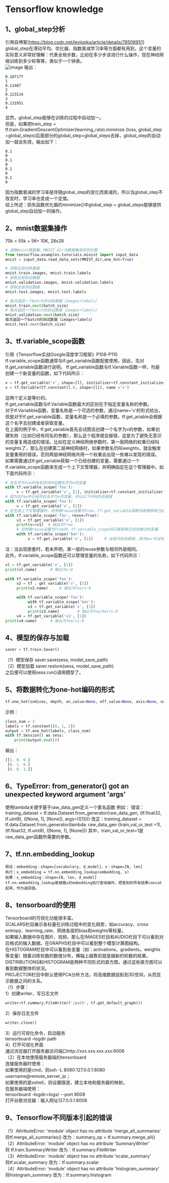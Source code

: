 # Tensorflow knowledge   
## 1、global_step分析      
引用自博客[https://blog.csdn.net/leviopku/article/details/78508951]     
global_step在滑动平均、优化器、指数衰减学习率等方面都有用到，这个变量的实际意义非常好理解：代表全局步数，比如在多少步该进行什么操作，现在神经网络训练到多少轮等等，类似于一个钟表。   
![image](https://github.com/zhangxuying1004/Knowledge/blob/master/tensorflow/image_folder/1.PNG)
输出：
```
0.107177  
1  
0.11487  
2  
0.123114  
3  
0.131951  
4  
```
显然，global_step能够在训练的过程中自动加一。  
但是，如果把train_step = tf.train.GradientDescentOptimizer(learning_rate).minimize (loss, global_step =global_steps)后面部分的global_step=global_steps去掉，global_step的自动加一就会失效，输出如下：  
```
0.1  
0  
0.1  
0  
0.1  
0  
0.1  
0  
```
因为指数衰减的学习率是伴随global_step的变化而衰减的，所以当global_step不改变时，学习率也变成一个定值。   
综上所述：损失函数优化器的minimize()中global_step = global_steps能够提供global_step自动加一的操作。  
## 2、mnist数据集操作   
70k = 55k + 5K+ 10K, 28x28  
```python
# 读取mnist数据集，MNIST_dir为数据集保存的位置  
from tensorflow.examples.tutorials.minist import input_data
mnist = input_data.read_data_sets(MNIST_dir,one_hot=True)

# 获取全部训练数据
mnist.train.images, mnist.train.labels
# 获取全部验证数据
mnist.validation.images, mnist.validation.labels 
# 获取全部测试数据
mnist.test.images, mnist.test.labels

# 每次返回一个batch的训练数据（images+labels）
mnist.train.next(batch_size)
# 每次返回一个batch的验证数据（images+labels）
mnist.validation.next(batch_size)
每次返回一个batch的测试数据（images+labels）
mnist.test.next(batch_size)
```
## 3、tf.variable_scope函数
引用《Tensorflow实战Google深度学习框架》P108-P110   
tf.variable_scope函数通常与tf.get_variable函数配套使用，因此，先对tf.get_variable函数进行说明。
tf.get_variable函数与tf.Variable函数一样，均是创建一个新变量的函数，如下代码所示：  
```python
v = tf.get_variable('v', shape=[l], initializer=tf.constant_initializer(l.0))
v = tf.Variable(tf.constant(l.0, shape=[l]), name ='v')
```
这两个定义是等价的。   
tf.get_variable函数与tf.Variable函数最大的区别在于指定变量名称的参数。       
对于tf.Variabble函数，变量名称是一个可选的参数，通过name='v'的形式给出，      
但是对于tf.get_variable函数，变量名称是一个必填的参数。tf.get_ariable会根据这个名字去创建或者获取变量。  
在上面的例子中，tf.get_variable首先会试图去创建一个名字为v的参数，如果创建失败（比如已经有同名的参数），那么这个程序就会报错，这是为了避免无意识的变量复用造成的错误。比如在定义神经网络参数时，第一层网络的权重已经叫weights了，那么在创建第二层神经网络时，如果参数名仍叫weights，就会触发变量重用的错误，否则两层神经网络共用一个权重会出现一些难以发现的错误。   
如果需要通过tf.get_variable获取一个已经创建的变量，需要通过一个tf.variable_scope函数来生成一个上下文管理器，并明确指定在这个管理器中。如下面代码所示：      
```python
# 在名字为foo的命名空间内创建名字为v的变量
with tf.variable_scope('foo'):
     v = tf.get_variable('v', [1], initializer=tf.constant_initializer(l.0))
# 因为在foo中已经存在名字为v的变量，所以以下代码将会报错
with tf.variable_scope('foo'):
     v = tf.get_variable('v', [1])
# 在生成上下文管理器时，将参数reuse设置为True，tf.get_variable函数将直接获取已经声明的变量
with tf.variable_scope('foo'，reuse=True):
     v1 = tf.get_variable('v', [1])
     print(v==v1)  # 输出为True
     # 将参数reuse设置为True时，tf.variable_scope将只能获取已经创建过的变量
     with tf.variable_scope('bar'):
          v = tf.get_variable('v', [1])		# 这段代码会报错，因为bar中没有创建v
```
注：当出现嵌套时，若未声明，某一层的reuse参数与相邻外层相同。   
此外，tf.variable_scope函数还可以管理变量的名称，如下代码所示：   
```python
vl = tf.get_variable('v', [1])
print(vl.name)		# 输出为v:0
	
with tf.variable_scope('foo'):
     v2 = tf . get variable('v', [1])
     print(v2.name)		# 输出为foo/v:0

     with tf.variable_scope('foo'):
          with tf.variable_scope('bar'):
          v3 = tf.get_variable('v', [1])		
          print(v3.name)		# 输出为foo/bar/v:0
     v4 = tf.get_variable('v1', [1])
print(v4.name)		# 输出为foo/v1:0
```
## 4、模型的保存与加载  
```python 
saver = tf.train.Saver()
```  
（1）模型保存
saver.save(sess, model_save_path)  
（2）模型加载
saver.restore(sess, model_save_path)    
之后便可以使用sess.run()调用模型了。   
## 5、将数据转化为one-hot编码的形式   
```python
tf.one_hot(indices, depth, on_value=None, off_value=None, axis=None, name=None)
```
示例：
```python
class_num = 3
labels = tf.constant([0, 1, 2])
output = tf.one_hot(labels, class_num)
with tf.Session() as sess:
    print(output.eval())
```
输出：
```python
[[1. 0. 0.]
 [0. 1. 0.]
 [0. 0. 1.]]
 ```
## 6、TypeError: from_generator() got an unexpected keyword argument 'args'
使用lambda关键字基于raw_data_gen定义一个匿名函数
例如：
错误：training_dataset = tf.data.Dataset.from_generator(raw_data_gen, (tf.float32, tf.uint8), ([None, 1], [None]), args=(([1])))
改正：training_dataset = tf.data.Dataset.from_generator(lambda: raw_data_gen (train_val_or_test  =1), (tf.float32, tf.uint8), ([None, 1], [None]))
其中，train_val_or_test=1是raw_data_gen函数所需要的参数。
## 7、tf.nn.embedding_lookup
```
假设：embedding：shape=[vocabulary, d_model]，x：shape=[N, len]  
执行：x_emdedding = tf.nn.embedding_lookup(embedding, x)  
结果：x_embedding：shape=[N, len, d_model]  
tf.nn.embedding_lookup是根据x对embedding执行查询操作，把查到的所有结果concat起来，作为返回值。
```
## 8、tensorboard的使用  
Tensorboard的可视化功能很丰富。  
SCALARS栏目展示各标量在训练过程中的变化趋势，如accuracy、cross entropy、learning_rate、网络各层的bias和weights等标量。  
如果输入数据中存在图片、视频，那么在IMAGES栏目和AUDIO栏目下可以看到对应格式的输入数据。在GRAPHS栏目中可以看到整个模型计算图结构。  
在HISTOGRAM栏目中可以看到各变量（如：activations、gradients，weights 等变量）随着训练轮数的数值分布，横轴上越靠前就是越新的轮数的结果。  
DISTRIBUTIONS和HISTOGRAM是两种不同形式的直方图，通过这些直方图可以看到数据整体的状况。  
PROJECTOR栏目中默认使用PCA分析方法，将高维数据投影到3D空间，从而显示数据之间的关系。  
（1）步骤：  
1）创建writer，写日志文件    
```python
writer=tf.summary.FileWriter('/path', tf.get_default_graph())  
```
2）保存日志文件  
```python
writer.close() 
```
3）运行可视化命令，启动服务  
tensorboard –logdir path  
4）打开可视化界面  
通过浏览器打开服务器访问端口http://xxx.xxx.xxx.xxx:6006  
（2）在本地使用服务器端的tensorboard  
连接服务器时使用：  
如果使用的是cmd，则ssh -L 8080:127.0.0.1:8080 username@remote_server_ip；  
如果使用的是xshell，则设置隧道，建立本地和服务器的映射。  
在服务器端使用：  
tensorboard –logdir=logs/ --port 8008  
打开谷歌浏览器：输入网址127.0.0.1:8008  
## 9、Tensorflow不同版本引起的错误  
（1）AttributeError: 'module' object has no attribute 'merge_all_summaries'  
将tf.merge_all_summaries() 改为：summary_op = tf.summary.merge_all()  
（2）AttributeError: 'module' object has no attribute 'SummaryWriter'  
将 tf.train.SummaryWriter 改为：tf.summary.FileWriter  
（3）AttributeError: 'module' object has no attribute 'scalar_summary'  
将tf.scalar_summary 改为：tf.summary.scalar  
（4）AttributeError: 'module' object has no attribute 'histogram_summary'  
将histogram_summary 改为：tf.summary.histogram  






